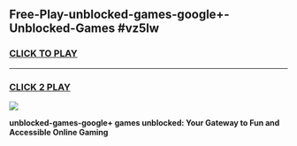 
## Free-Play-unblocked-games-google+-Unblocked-Games #vz5lw
<h3>
<a href="https://news.freeplayer.one?title=unblocked-games-google+&ref=8M">CLICK TO PLAY</a></h3>
<hr>

<h3>
<a href="https://news.freeplayer.one?title=unblocked-games-google+&ref=8M">CLICK 2 PLAY</a>
  
</h3>

<a href="https://news.freeplayer.one?title=unblocked-games-google+&ref=8M"><img src="https://clearcache.store/games.png"></a>


**unblocked-games-google+ games unblocked: Your Gateway to Fun and Accessible Online Gaming**
